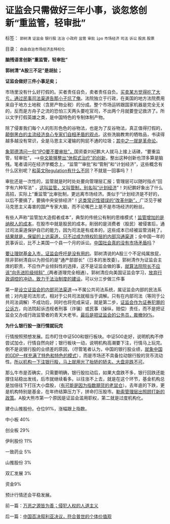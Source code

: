 # 证监会只需做好三年小事，谈忽悠创新“重监管，轻审批”

标签： `郭树清` `证监会` `银行股` `法治` `小政府` `监管` `审批` `ipo` `市场经济` `司法` `诉讼` `股民` `股票` 

目录： `自由自治市场经济去特权化`

**脑残语言创新“重监管，轻审批”**

**郭树清“A股三不足”是胡扯；**

**证监会做好三件小事足矣；**

市场里没有什么好打假的。买者责任自负，卖者责任自负。[买卖某方觉得吃了大亏，通过民事司法渠道告那小子坑了俺](../../../2011/12/1/小政府＝消费者依法诉讼取代“监管”.md)。法院独立于行政，在美国的地方法院费用来自于地方土地税（含房产物业税）的分成。整个市场运转跟国家机器是完全无关的，反而是方舟子之流的恐怕三天两头要吃官司，不出两个月就要登记救济了。所以文字打假英雄之类，是中国特色的专制体制产物。

除了侵害我们每个人的形形色色的谷物法，也是为了反谷物法，真正值得打假的，[颠倒黑白的主流经济良心专家们自相矛盾的观点](../../../2012/2/13/民主进程与革命势不两立.md)。这些洗脑教育的牺牲品，书读得越多越没有常识，全是马恩主义灌输的狗屁不通的垃圾；[其中之一就是革命论](../../../2012/2/13/民主进程与革命势不两立.md)。

[象郭德清问一句“IPO要不要审批”，](../../../2011/10/13/熊市的IPO不是圈钱，坚持新股市场化发行才有牛市.md)国资委刘纪鹏大人就马上接上话碴，“要重监管，轻审批”，——>[中文能够整出“休假式治疗”的创新](../../../2009/5/25/走出汉文化“公说公有理”的语言泥潭.md)，整出这种创新也顶多算是脑残。笔者请问在经济学概念上，“监管”“审批”和“管制”和“计划经济”，这些概念有什么区别呢？[和英文Regulation有什么不同](../../../2011/6/21/Regulation汉译中的民主和专制.md)？不就是一回事吗？！

审批还是一次性的，监管就是时时处处要向管理层汇报；管理层可以随时指点“回字有六种写法” ，[这叫监管，又叫管制，别名叫“计划经济](../../../2011/6/21/国民性本善，监管欲望就是邪恶.md)”！刘纪鹏好象出了什么高招，实际上“重监管”比审批制，更远离市场经济。类似于“计划经济是不好的，以后不要搞了，要搞中央安排经济”！[这类常识性错误的“改革创新”，](../../../2011/2/10/没有抽象就没有经济科学和奥卡姆法则.md)广泛见于被马克思主义毒害的国产专家大脑，而不论嘴巴上是不是市场经济的粉丝。

有些人声称“监管加大造假者成本”，典型的传统公有制的思维模式！[监管增加的是纳税人的成本](../../../2011/11/30/监管就不是法治，被监管就不是市场，和国际板.md)，在股市中就是股民的成本。削弱的是消费者（股民）被侵害后，通过司法渠道保护自已的能力，因为司法是有成本的，这些成本已经被监管消耗了。[结果就是，保留的上访渠道，只不过成为特权阶层的内部沟通渠道](../../../2011/6/18/食品安全有成本，不可以无限索求.md)；全中国一年的民事诉讼，比不上美国一个县一个月的诉讼。[中国社会真的没有市场矛盾吗](../../../2009/11/11/正统，正义和主流，矛盾和冲突.md)？

[要让理财基金入市，证监会呼吁是没有用的](../../../2012/1/30/A股散户化降低市场风险，打压散户的结果是恶性通货膨胀.md)。郭树清说的A股三个不足纯属放屁，除非郭树清自以为担任的是“通产部部长”（日本的发改委）。郭树清作为证监会主席的职责，不应作产业倾斜性的选择，这不是证监会做的事，[就算法院院长不应该“向先进阶级倾斜”（](../../../2012/1/12/股市中的民主机制，西方基金和东方机构化.md)两者道理完全相通）。郭树清应向美国证监会学习，[放弃行政调控的冲动，致力于法治制度的建设](../../../2011/10/1/美国证监会的权限，不及中国城管.md)。可以分三步做三件事

第一是[设立证监会的内部司法渠道](../../../2011/12/1/小政府＝消费者依法诉讼取代“监管”.md)——>不属公共司法系统，属证监会内部的民法系统；对内是司法形式，相对于公共司法就相当于调解。只有在内部司法（等同于公共司法调解）不成功后，同时也将完成采证，就是第二步，[证监会作为证券犯罪的公诉方](../../../2011/11/29/证监会应放弃监管，开设司法仲裁渠道.md)，向法院起诉违规者刑事（诈骗）或民事（操纵，赔偿）责任，而不是把证监会又办成行政监管者的青天大老爷。[最后是把证监会的公务员，裁撤99%](../../../2009/7/13/为什么减少行政成本就是增强国力.md)。

**为什么银行股一涨行情就玩完**

行情按照预想发展。后市盯住中证500和银行板块。中证500走好，说明机构不停尝试加仓，行情自然向好；银行板块一动，说明机构高潮要下注，行情马上玩完。倒不是说银行股的业绩差的原因，（尽管笔者认为，中国的银行股业绩，[就象中国的GDP一样充满了特色和特色的模式](../../../2011/12/24/凯恩斯主义的GDP依赖于物价更快的上涨.md)），而是市场还不具备拉动银行股的货币流动性。[所以机构一下注银行股，马上就用光了抬轿的轿夫。大盘非跌不可](../../../2012/1/5/股市的风险到底有多大？更大的风险从那里来？.md)。

那么牛市是否确实，只需要明确，银行股拉动后，如果大盘跌不多，银行回跌还能撑住站稳出发线，后市就继续看多。以往涨不上去，就是在这个环节，基金机构总是加倍往下打压大小盘股，（[有可能是因为指数期货的老鼠仓](../../../2012/2/2/政策打压文交所非正道；股市风险大从国有垄断找原因.md)）。去年底的下跌，更是机构特别是基金，在年终结算压力下，拼命打压股市。[勒索管理层出照顾打新的政策](../../../2012/1/12/特权机构的“打新”是凶残的暴政.md)。A股大熊市第一个原因是证监会滥用职权，第二就是过度机构化。

建仓山推股份。仓位91%，涨幅跟上指数。

中小板 40%

创业板 29%

伊利股份 11%

一致药业 5%

山推股份 3%

双汇发展 3%

资金9%

预计行情还会平稳发展。

前一篇：[万恶之源皆为善；侵犯人权的人道主义](../../../2012/2/15/万恶之源皆为善；侵犯人权的人道主义.md)

后一篇：[中国否决叙利亚决议，符合普世的个体价值观](../../../2012/2/16/中国否决叙利亚决议，符合普世的个体价值观.md)